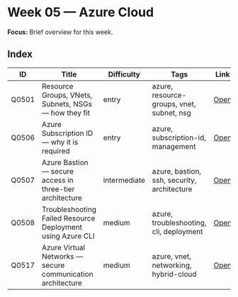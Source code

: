 # Week 05 — Azure Cloud

**Focus:** Brief overview for this week.

## Index
| ID | Title | Difficulty | Tags | Link |
|---|---|---|---|---|
| Q0501 | Resource Groups, VNets, Subnets, NSGs — how they fit | entry | azure, resource-groups, vnet, subnet, nsg | [Open](questions/Q0501-azure-rg-vnet-subnet-nsg.md) |
| Q0506 | Azure Subscription ID — why it is required | entry | azure, subscription-id, management | [Open](questions/Q0506-azure-subscription-id.md) |
| Q0507 | Azure Bastion — secure access in three-tier architecture | intermediate | azure, bastion, ssh, security, architecture | [Open](questions/Q0507-azure-bastion.md) |
| Q0508| Troubleshooting Failed Resource Deployment using Azure CLI | medium | azure, troubleshooting, cli, deployment | [Open](questions/Q0510-azure-cli-troubleshooting.md) |
| Q0517 | Azure Virtual Networks — secure communication architecture | medium | azure, vnet, networking, hybrid-cloud | [Open](questions/Q0517-azure-virtual-networks.md) |
